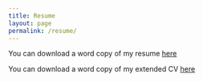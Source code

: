 ```yaml
---
title: Resume
layout: page
permalink: /resume/
---
```


You can download a word copy of my resume [here](/_portfolio/Malec_OnePageResume.docx)

You can download a word copy of my extended CV [here](/_portfolio/Malec_Resume.docx)
